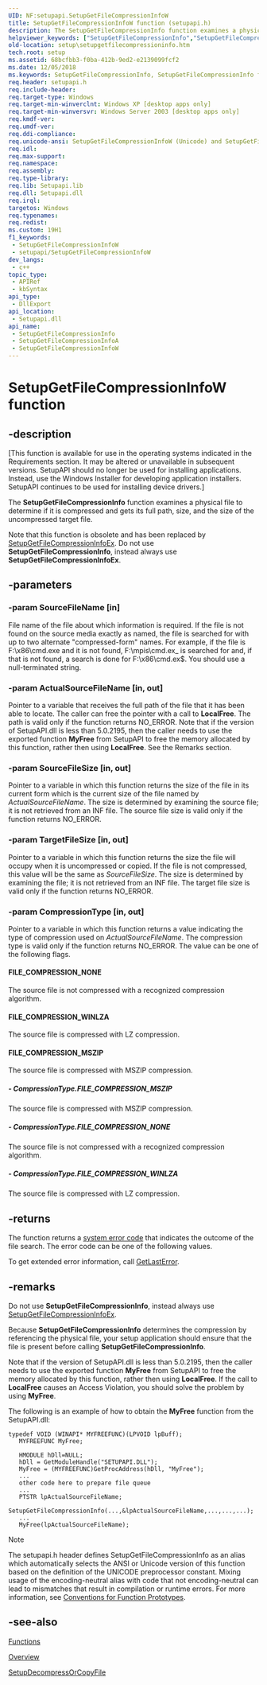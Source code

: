 ```yaml
---
UID: NF:setupapi.SetupGetFileCompressionInfoW
title: SetupGetFileCompressionInfoW function (setupapi.h)
description: The SetupGetFileCompressionInfo function examines a physical file to determine if it is compressed and gets its full path, size, and the size of the uncompressed target file.
helpviewer_keywords: ["SetupGetFileCompressionInfo","SetupGetFileCompressionInfo function [Setup API]","SetupGetFileCompressionInfoA","SetupGetFileCompressionInfoW","_setupapi_setupgetfilecompressioninfo","setup.setupgetfilecompressioninfo","setupapi/SetupGetFileCompressionInfo","setupapi/SetupGetFileCompressionInfoA","setupapi/SetupGetFileCompressionInfoW"]
old-location: setup\setupgetfilecompressioninfo.htm
tech.root: setup
ms.assetid: 68bcfbb3-f0ba-412b-9ed2-e2139099fcf2
ms.date: 12/05/2018
ms.keywords: SetupGetFileCompressionInfo, SetupGetFileCompressionInfo function [Setup API], SetupGetFileCompressionInfoA, SetupGetFileCompressionInfoW, _setupapi_setupgetfilecompressioninfo, setup.setupgetfilecompressioninfo, setupapi/SetupGetFileCompressionInfo, setupapi/SetupGetFileCompressionInfoA, setupapi/SetupGetFileCompressionInfoW
req.header: setupapi.h
req.include-header: 
req.target-type: Windows
req.target-min-winverclnt: Windows XP [desktop apps only]
req.target-min-winversvr: Windows Server 2003 [desktop apps only]
req.kmdf-ver: 
req.umdf-ver: 
req.ddi-compliance: 
req.unicode-ansi: SetupGetFileCompressionInfoW (Unicode) and SetupGetFileCompressionInfoA (ANSI)
req.idl: 
req.max-support: 
req.namespace: 
req.assembly: 
req.type-library: 
req.lib: Setupapi.lib
req.dll: Setupapi.dll
req.irql: 
targetos: Windows
req.typenames: 
req.redist: 
ms.custom: 19H1
f1_keywords:
 - SetupGetFileCompressionInfoW
 - setupapi/SetupGetFileCompressionInfoW
dev_langs:
 - c++
topic_type:
 - APIRef
 - kbSyntax
api_type:
 - DllExport
api_location:
 - Setupapi.dll
api_name:
 - SetupGetFileCompressionInfo
 - SetupGetFileCompressionInfoA
 - SetupGetFileCompressionInfoW
---
```


# SetupGetFileCompressionInfoW function


## -description

<p class="CCE_Message">[This function is available for use in the operating systems indicated in the Requirements section. It may be altered or unavailable in subsequent versions.   SetupAPI should no longer be used for installing applications. Instead, use the Windows Installer for developing application installers. SetupAPI continues to be used for installing device drivers.]

The 
<b>SetupGetFileCompressionInfo</b> function examines a physical file to determine if it is compressed and gets its full path, size, and the size of the uncompressed target file.

Note that this function is obsolete and has been replaced by 
<a href="/windows/desktop/api/setupapi/nf-setupapi-setupgetfilecompressioninfoexa">SetupGetFileCompressionInfoEx</a>. Do not use 
<b>SetupGetFileCompressionInfo</b>, instead always use 
<b>SetupGetFileCompressionInfoEx</b>.

## -parameters

### -param SourceFileName [in]

File name of the file about which information is required. If the file is not found on the source media exactly as named, the file is searched for with up to two alternate "compressed-form" names. For example, if the file is F:\x86\cmd.exe and it is not found, F:\mpis\cmd.ex_ is searched for and, if that is not found, a search is done for F:\x86\cmd.ex$. You should use a null-terminated string.

### -param ActualSourceFileName [in, out]

Pointer to a variable that receives the full path of the file that it has been able to locate. The caller can free the pointer with a call to <b>LocalFree</b>. The path is valid only if the function returns NO_ERROR. Note that if the version of SetupAPI.dll is less than 5.0.2195, then the caller needs to use the exported function <b>MyFree</b> from SetupAPI to free the memory allocated by this function, rather then using <b>LocalFree</b>. See the Remarks section.

### -param SourceFileSize [in, out]

Pointer to a variable in which this function returns the size of the file in its current form which is the current size of the file named by <i>ActualSourceFileName</i>. The size is determined by examining the source file; it is not retrieved from an INF file. The source file size is valid only if the function returns NO_ERROR.

### -param TargetFileSize [in, out]

Pointer to a variable in which this function returns the size the file will occupy when it is uncompressed or copied. If the file is not compressed, this value will be the same as <i>SourceFileSize</i>. The size is determined by examining the file; it is not retrieved from an INF file. The target file size is valid only if the function returns NO_ERROR.

### -param CompressionType [in, out]

Pointer to a variable in which this function returns a value indicating the type of compression used on <i>ActualSourceFileName</i>. The compression type is valid only if the function returns NO_ERROR. The value can be one of the following flags. 







#### FILE_COMPRESSION_NONE

The source file is not compressed with a recognized compression algorithm.



#### FILE_COMPRESSION_WINLZA

The source file is compressed with LZ compression.



#### FILE_COMPRESSION_MSZIP

The source file is compressed with MSZIP compression.


##### - CompressionType.FILE_COMPRESSION_MSZIP

The source file is compressed with MSZIP compression.


##### - CompressionType.FILE_COMPRESSION_NONE

The source file is not compressed with a recognized compression algorithm.


##### - CompressionType.FILE_COMPRESSION_WINLZA

The source file is compressed with LZ compression.

## -returns

The function returns a <a href="/windows/desktop/Debug/system-error-codes">system error code</a> that indicates the outcome of the file search. The error code can be one of the following values.

To get extended error information, call 
<a href="/windows/desktop/api/errhandlingapi/nf-errhandlingapi-getlasterror">GetLastError</a>.

## -remarks

Do not use 
<b>SetupGetFileCompressionInfo</b>, instead always use 
<a href="/windows/desktop/api/setupapi/nf-setupapi-setupgetfilecompressioninfoexa">SetupGetFileCompressionInfoEx</a>.

Because 
<b>SetupGetFileCompressionInfo</b> determines the compression by referencing the physical file, your setup application should ensure that the file is present before calling 
<b>SetupGetFileCompressionInfo</b>.

Note that if the version of SetupAPI.dll is less than 5.0.2195, then the caller needs to use the exported function <b>MyFree</b> from SetupAPI to free the memory allocated by this function, rather then using <b>LocalFree</b>. If the call to <b>LocalFree</b>  causes an Access Violation, you should solve the problem by using <b>MyFree</b>. 

The following is an example of how to obtain the <b>MyFree</b> function from the SetupAPI.dll: 


<pre class="syntax" xml:space="preserve"><code>typedef VOID (WINAPI* MYFREEFUNC)(LPVOID lpBuff);
   MYFREEFUNC MyFree;

   HMODULE hDll=NULL;
   hDll = GetModuleHandle("SETUPAPI.DLL");
   MyFree = (MYFREEFUNC)GetProcAddress(hDll, "MyFree");
   ...
   other code here to prepare file queue
   ...
   PTSTR lpActualSourceFileName;
   SetupGetFileCompressionInfo(...,&amp;lpActualSourceFileName,...,...,...);
   ...
   MyFree(lpActualSourceFileName); </code></pre>




> [!NOTE]
> The setupapi.h header defines SetupGetFileCompressionInfo as an alias which automatically selects the ANSI or Unicode version of this function based on the definition of the UNICODE preprocessor constant. Mixing usage of the encoding-neutral alias with code that not encoding-neutral can lead to mismatches that result in compilation or runtime errors. For more information, see [Conventions for Function Prototypes](/windows/win32/intl/conventions-for-function-prototypes).

## -see-also

<a href="/windows/desktop/SetupApi/functions">Functions</a>



<a href="/windows/desktop/SetupApi/overview">Overview</a>



<a href="/windows/desktop/api/setupapi/nf-setupapi-setupdecompressorcopyfilea">SetupDecompressOrCopyFile</a>